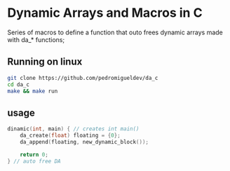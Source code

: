 # Dynamic Arrays and Macros in C

Series of macros to define a function that outo frees dynamic arrays made with da_* functions;

## Running on linux

```bash
git clone https://github.com/pedromigueldev/da_c
cd da_c
make && make run
```

## usage

```c
dinamic(int, main) { // creates int main()
    da_create(float) floating = {0};
    da_append(floating, new_dynamic_block());

    return 0;
} // auto free DA
```
